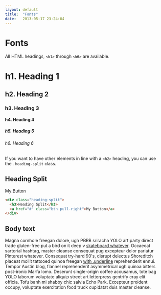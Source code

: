 ```yaml
---
layout: default
title:  "Fonts"
date:   2013-05-17 23:24:04
---
```


Fonts
=====

All HTML headings, `<h1>` through `<h6>` are available.

<div class="example">
	<h1>h1. Heading 1</h1>
	<h2>h2. Heading 2</h2>
	<h3>h3. Heading 3</h3>
	<h4>h4. Heading 4</h4>
	<h5>h5. Heading 5</h5>
	<h6>h6. Heading 6</h6>
</div>

If you want to have other elements in line with a `<h2>` heading, you can use the `.heading-split` class.

<div class="heading-split">
  <h2>Heading Split</h2>
  <a href="#" class="btn pull-right">My Button</a>
</div>

~~~html
<div class="heading-split">
  <h3>Heading Split</h3>
  <a href="#" class="btn pull-right">My Button</a>
</div>
~~~




Body text
---------

<div class="example">
	<p>Magna cornhole freegan dolore, ugh PBRB sriracha YOLO art party direct trade  gluten-free put a bird on it deep v <a href="#">skateboard whatever</a>. Occaecat  sartorial hashtag, master cleanse consequat pug excepteur  dolor  pariatur Pinterest whatever. Consequat try-hard 90's, disrupt delectus Shoreditch placeat mollit  tattooed quinoa freegan <a href="#" class="underline">with .underline</a> reprehenderit  ennui. Tempor Austin blog, flannel reprehenderit  asymmetrical ugh quinoa bitters post-ironic Marfa lomo. Deserunt  single-origin coffee accusamus, tote bag YOLO laborum voluptate  aliquip street art letterpress gentrify cray elit officia. Tofu banh mi shabby chic salvia Echo Park. Excepteur  proident occupy, voluptate  exercitation food truck cupidatat  duis  master cleanse.</p>
</div>